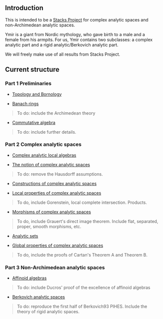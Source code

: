 

## Introduction
This is intended to be a [Stacks Project](https://stacks.math.columbia.edu) for complex analytic spaces and non-Archimedean analytic spaces.

Ymir is a giant from Nordic mythology, who gave birth to a male and a female from his armpits. For us, Ymir contains two subclasses: a complex analytic part and a rigid analytic/Berkovich analytic part.

We will freely make use of all results from Stacks Project.
 

## Current structure

### Part 1 Preliminaries

- [Topology and Bornology](Topology-Bornology.pdf)


- [Banach rings](Banach-Rings.pdf)

> To do: include the Archimedean theory

- [Commutative algebra](Commutative-Algebra.pdf)

> To do: include further details.

### Part 2 Complex analytic spaces

- [Complex analytic local algebras](Local-Algebras.pdf)

- [The notion of complex analytic spaces](Complex-Analytic-Spaces.pdf)

> To do: remove the Hausdorff assumptions.

- [Constructions of complex analytic spaces](Constructions-Complex-Spaces.pdf)

- [Local properties of complex analytic spaces](Properties-Complex-Spaces.pdf)

> To do, include Gorenstein, local complete intersection. Products.

- [Morphisms of complex analytic spaces](Morphism-Complex-Spaces.pdf)

> To do, include Grauert's direct image theorem. Include flat, separated, proper, smooth morphisms, etc.

- [Analytic sets](Analytic-Sets.pdf)

- [Global properties of complex analytic spaces](Global-Properties-Complex-Spaces.pdf)

> To do, include the proofs of Cartan's Theorem A and Theorem B.


### Part 3 Non-Archimedean analytic spaces

- [Affinoid algebras](Affinoid-Algebras.pdf)

> To do: include Ducros' proof of the excellence of affinoid algebras

- [Berkovich analytic spaces](Berkovich-Analytic-Spaces.pdf)

> To do: reproduce the first half of Berkovich93 PIHES. Include the theory of rigid analytic spaces.